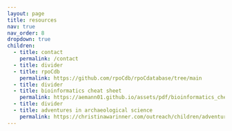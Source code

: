 ```yaml
---
layout: page
title: resources
nav: true
nav_order: 8
dropdown: true
children:
  - title: contact
    permalink: /contact
  - title: divider
  - title: rpoCdb
    permalink: https://github.com/rpoCdb/rpoCdatabase/tree/main
  - title: divider
  - title: bioinformatics cheat sheet
    permalink: https://aemann01.github.io/assets/pdf/bioinformatics_cheat_sheet.pdf
  - title: divider
  - title: adventures in archaeological science
    permalink: https://christinawarinner.com/outreach/children/adventures-in-archaeological-science/
---
```

